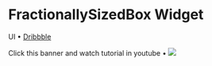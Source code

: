 # FractionallySizedBox Widget

UI • [Dribbble](https://dribbble.com/shots/24711358-FractionallySizedBox-widget-in-Flutter)

Click this banner and watch tutorial in youtube • [![](https://cdn.dribbble.com/userupload/16149622/file/original-7c0b471e5268feb3574d6c5baa535121.png?resize=1024x576)]()